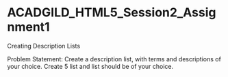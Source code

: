 # ACADGILD_HTML5_Session2_Assignment1
Creating Description Lists

Problem Statement:
Create a description list, with terms and descriptions of your choice.
Create 5 list and list should be of your choice.
